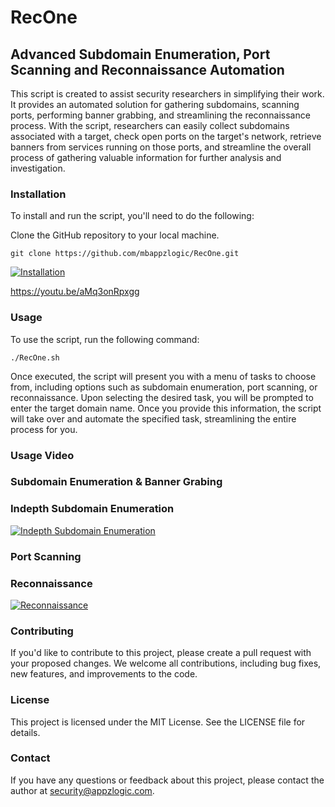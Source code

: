 # RecOne

## Advanced Subdomain Enumeration, Port Scanning and Reconnaissance Automation

This script is created to assist security researchers in simplifying their work. It provides an automated solution for gathering subdomains, scanning ports, performing banner grabbing, and streamlining the reconnaissance process. With the script, researchers can easily collect subdomains associated with a target, check open ports on the target's network, retrieve banners from services running on those ports, and streamline the overall process of gathering valuable information for further analysis and investigation.

### Installation
To install and run the script, you'll need to do the following:

Clone the GitHub repository to your local machine.

```
git clone https://github.com/mbappzlogic/RecOne.git
```
[![Installation](https://img.youtube.com/vi/aMq3onRpxgg/0.jpg)](https://www.youtube.com/watch?v=aMq3onRpxgg)


https://youtu.be/aMq3onRpxgg

### Usage
To use the script, run the following command:

```sudo chmod +x RecOne.sh
./RecOne.sh
```

Once executed, the script will present you with a menu of tasks to choose from, including options such as subdomain enumeration, port scanning, or reconnaissance. Upon selecting the desired task, you will be prompted to enter the target domain name. Once you provide this information, the script will take over and automate the specified task, streamlining the entire process for you.

### Usage Video 

### Subdomain Enumeration & Banner Grabing


### Indepth Subdomain Enumeration 
[![Indepth Subdomain Enumeration](https://img.youtube.com/vi/RlyuoNfK1Lw/0.jpg)](https://www.youtube.com/watch?v=RlyuoNfK1Lw)

### Port Scanning


### Reconnaissance
[![Reconnaissance](https://img.youtube.com/vi/I9zaLqy5d1U/0.jpg)](https://www.youtube.com/watch?v=I9zaLqy5d1U)

### Contributing
If you'd like to contribute to this project, please create a pull request with your proposed changes. We welcome all contributions, including bug fixes, new features, and improvements to the code.

### License
This project is licensed under the MIT License. See the LICENSE file for details.

### Contact
If you have any questions or feedback about this project, please contact the author at security@appzlogic.com.
